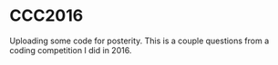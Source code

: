 # CCC2016
Uploading some code for posterity. This is a couple questions from a coding competition I did in 2016.
